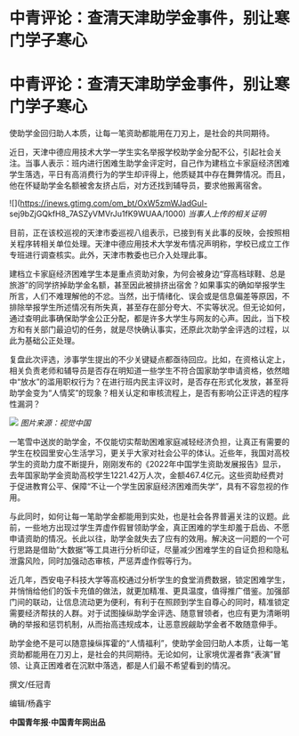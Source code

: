 # 中青评论：查清天津助学金事件，别让寒门学子寒心

# 中青评论：查清天津助学金事件，别让寒门学子寒心

使助学金回归助人本质，让每一笔资助都能用在刀刃上，是社会的共同期待。

近日，天津中德应用技术大学一学生实名举报学校助学金分配不公，引起社会关注。当事人表示：班内进行困难生助学金评定时，自己作为建档立卡家庭经济困难学生落选，平日有高消费行为的学生却评得上，他质疑其中存在舞弊情况。而且，他在怀疑助学金名额被舍友挤占后，对方还找到辅导员，要求他搬离宿舍。

![](https://inews.gtimg.com/om_bt/OxW5zmWJadGul-
sej9bZjGQkfH8_7ASZyVMVrJu1fK9WUAA/1000) _当事人上传的相关证明_

目前，正在该校巡视的天津市委巡视八组表示，已接到有关此事的反映，会按照相关程序转相关单位处理。天津中德应用技术大学发布情况声明称，学校已成立工作专班进行调查核实。此外，天津市教委也已介入处理此事。

建档立卡家庭经济困难学生本是重点资助对象，为何会被身边“穿高档球鞋、总是旅游”的同学挤掉助学金名额，甚至因此被排挤出宿舍？如果事实的确如举报学生所言，人们不难理解他的不忿。当然，出于情绪化、误会或是信息偏差等原因，不排除举报学生所述情况有所失真，甚至存在部分夸大、不实等状况。但无论如何，通过查明此事确保助学金公正分配，都是许多大学生与网友的心声。因此，当下校方和有关部门最迫切的任务，就是尽快确认事实，还原此次助学金评选的过程，以此为基础公正处理。

复盘此次评选，涉事学生提出的不少关键疑点都亟待回应。比如，在资格认定上，相关负责老师和辅导员是否存在明知道一些学生不符合国家助学申请资格，依然暗中“放水”的滥用职权行为？在进行班内民主评议时，是否存在形式化发放，甚至将助学金变为“人情奖”的现象？相关认定和审核流程上，是否有影响公正评选的程序性漏洞？

![](https://inews.gtimg.com/om_bt/OF0phFMtR0yB_q7vSp6I3UGPCVpdHMqdDGqKd8KZmp69EAA/1000)
_图片来源：视觉中国_

一笔雪中送炭的助学金，不仅能切实帮助困难家庭减轻经济负担，让真正有需要的学生在校园里安心生活学习，更关乎大家对社会公平的体认。近些年，我国对高校学生的资助力度不断提升，刚刚发布的《2022年中国学生资助发展报告》显示，去年国家助学金资助高校学生1221.42万人次，金额467.4亿元。这些资助经费对于促进教育公平、保障“不让一个学生因家庭经济困难而失学”，具有不容忽视的作用。

与此同时，如何让每一笔助学金都能用到实处，也是社会各界普遍关注的议题。此前，一些地方出现过学生弄虚作假冒领助学金，真正困难的学生却羞于启齿、不愿申请资助的情况。长此以往，助学金就失去了应有的效用。解决这一问题的一个可行思路是借助“大数据”等工具进行分析印证，尽量减少困难学生的自证负担和隐私泄露风险，同时加强动态审核，严惩弄虚作假等行为。

近几年，西安电子科技大学等高校通过分析学生的食堂消费数据，锁定困难学生，并悄悄给他们的饭卡充值的做法，就更加精准、更具温度，值得推广借鉴。加强部门间的联动，让信息流动更为便利，有利于在照顾到学生自尊心的同时，精准锁定需要经济帮扶的人群。对于试图操纵助学金评选、随意冒领者，也应有更为清晰明确的举报和惩罚机制，从而抬高违规成本，让恶意觊觎助学金者不敢随意伸手。

助学金绝不是可以随意操纵挥霍的“人情福利”，使助学金回归助人本质，让每一笔资助都能用在刀刃上，是社会的共同期待。无论如何，让家境优渥者靠“表演”冒领、让真正困难者在沉默中落选，都是人们最不希望看到的情况。

撰文/任冠青

编辑/杨鑫宇

**中国青年报·中国青年网出品**

